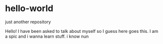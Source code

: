 # hello-world
just another repository

Hello! I have been asked to talk about myself so I guess here goes this. I am a spic and i wanna learn stuff. i know nun
